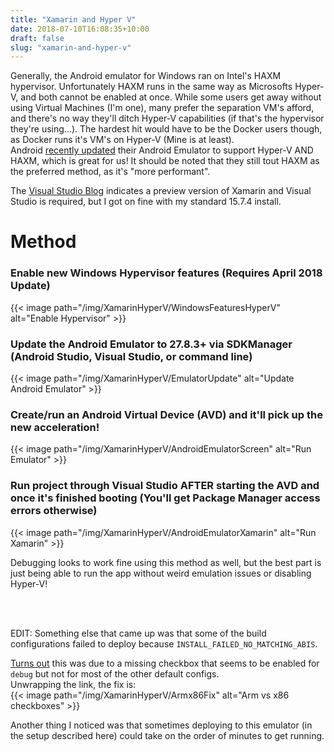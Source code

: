 ```yaml
---
title: "Xamarin and Hyper V"
date: 2018-07-10T16:08:35+10:00
draft: false
slug: "xamarin-and-hyper-v"
---
```


Generally, the Android emulator for Windows ran on Intel's HAXM hypervisor. Unfortunately HAXM runs in the same way as Microsofts Hyper-V, and both cannot be enabled at once. While some users get away without using Virtual Machines (I'm one), many prefer the separation VM's afford, and there's no way they'll ditch Hyper-V capabilities (if that's the hypervisor they're using...). The hardest hit would have to be the Docker users though, as Docker runs it's VM's on Hyper-V (Mine is at least).  
Android [recently updated](https://android-developers.googleblog.com/2018/07/android-emulator-amd-processor-hyper-v.html) their Android Emulator to support Hyper-V AND HAXM, which is great for us! It should be noted that they still tout HAXM as the preferred method, as it's "more performant".  

The [Visual Studio Blog](https://blogs.msdn.microsoft.com/visualstudio/2018/05/08/hyper-v-android-emulator-support/) indicates a preview version of Xamarin and Visual Studio is required, but I got on fine with my standard 15.7.4 install.  
# Method
### Enable new Windows Hypervisor features (Requires April 2018 Update)

{{< image path="/img/XamarinHyperV/WindowsFeaturesHyperV" alt="Enable Hypervisor" >}}
### Update the Android Emulator to 27.8.3+ via SDKManager (Android Studio, Visual Studio, or command line) 
{{< image path="/img/XamarinHyperV/EmulatorUpdate" alt="Update Android Emulator" >}}
### Create/run an Android Virtual Device (AVD) and it'll pick up the new acceleration!
{{< image path="/img/XamarinHyperV/AndroidEmulatorScreen" alt="Run Emulator" >}}
### Run project through Visual Studio AFTER starting the AVD and once it's finished booting (You'll get Package Manager access errors otherwise)
{{< image path="/img/XamarinHyperV/AndroidEmulatorXamarin" alt="Run Xamarin" >}}

Debugging looks to work fine using this method as well, but the best part is just being able to run the app without weird emulation issues or disabling Hyper-V!  

<br></br>  

EDIT: Something else that came up was that some of the build configurations failed to deploy because `INSTALL_FAILED_NO_MATCHING_ABIS`.  

[Turns out](https://stackoverflow.com/questions/24572052/install-failed-no-matching-abis-when-install-apk) this was due to a missing checkbox that seems to be enabled for `debug` but not for most of the other default configs.  
Unwrapping the link, the fix is:  
{{< image path="/img/XamarinHyperV/Armx86Fix" alt="Arm vs x86 checkboxes" >}}

Another thing I noticed was that sometimes deploying to this emulator (in the setup described here) could take on the order of minutes to get running.